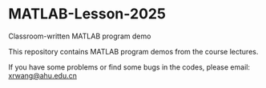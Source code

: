 # MATLAB-Lesson-2025
Classroom-written MATLAB program demo

This repository contains MATLAB program demos from the course lectures.

If you have some problems or find some bugs in the codes, please email: xrwang@ahu.edu.cn 

